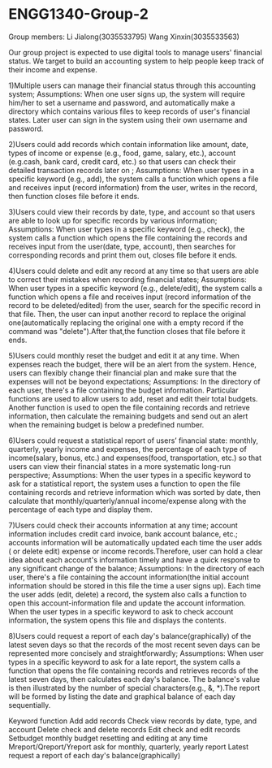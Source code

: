 # ENGG1340-Group-2
Group members:
Li Jialong(3035533795)
Wang Xinxin(3035533563)

Our group project is expected to use digital tools to manage users' financial status. We target to build an accounting system to help people keep track of their income and expense. 

1)Multiple users can manage their financial status through this accounting system;
Assumptions:
When one user signs up, the system will require him/her to set a username and password, and automatically make a directory which contains various files to keep records of user's financial states. Later user can sign in the system using their own username and password. 
   
2)Users could add records which contain information like amount, date, types of income or expense (e.g., food, game, salary, etc.), account (e.g.cash, bank card, credit card, etc.) so that users can check their detailed transaction records later on ; 
Assumptions:
When user types in a specific keyword (e.g., add), the system calls a function which opens a file and receives input (record information) from the user, writes in the record, then function closes file before it ends.

3)Users could view their records by date, type, and account so that users are able to look up for specific records by various information; 
Assumptions:
When user types in a specific keyword (e.g., check), the system calls a function which opens the file containing the records and receives input from the user(date, type, account), then searches for corresponding records and print them out, closes file before it ends.

4)Users could delete and edit any record at any time so that users are able to correct their mistakes when recording financial states;
Assumptions:
When user types in a specific keyword (e.g., delete/edit), the system calls a function which opens a file and receives input (record information of the record to be deleted/edited) from the user, search for the specific record in that file. Then, the user can input another record to replace the original one(automatically replacing the original one with a empty record if the command was "delete").After that,the function closes that file before it ends.

5)Users could monthly reset the budget and edit it at any time. When expenses reach the budget, there will be an alert from the system. Hence, users can flexibly change their financial plan and make sure that the expenses will not be beyond expectations;
Assumptions:
In the directory of each user, there's a file containing the budget information. Particular functions are used to allow users to add, reset and edit their total budgets. Another function is used to open the file containing records and retrieve information, then calculate the remaining budgets and send out an alert when the remaining budget is below a predefined number.  

6)Users could request a statistical report of users’ financial state: monthly, quarterly, yearly income and expenses, the percentage of each type of income(salary, bonus, etc.) and expenses(food, transportation, etc.) so that users can view their financial states in a more systematic long-run perspective;
Assumptions:
When the user types in a specific keyword to ask for a statistical report, the system uses a function to open the file containing records and retrieve information which was sorted by date, then calculate that monthly/quarterly/annual income/expense along with the percentage of each type and display them.  

7)Users could check their accounts information at any time; account information includes credit card invoice, bank account balance, etc.; accounts information will be automatically updated each time the user adds ( or delete edit) expense or income records.Therefore, user can hold a clear idea about each account's information timely and have a quick response to any significant change of the balance;
Assumptions:
In the directory of each user, there's a file containing the account information(the initial account information should be stored in this file the time a user signs up). Each time the user adds (edit, delete) a record, the system also calls a function to open this account-information file and update the account information. When the user types in a specific keyword to ask to check account information, the system opens this file and displays the contents.  

8)Users could request a report of each day's balance(graphically) of the latest seven days so that the records of the most recent seven days can be represented more concisely and straightforwardly;
Assumptions:
When user types in a specific keyword to ask for a late report, the system calls a function that opens the file containing records and retrieves records of the latest seven days, then calculates each day's balance. The balance's value is then illustrated by the number of special characters(e.g., &, *).The report will be formed by listing the date and graphical balance of each day sequentially.
 
Keyword					    function 
Add						    add records
Check				 	       view records by date, type, and account 
Delete					    check and delete records
Edit						    check and edit records
Setbudget				    monthly budget resetting and editing at any time
Mreport/Qreport/Yreport  ask for monthly, quarterly, yearly report
Latest 					    request a report of each day's balance(graphically)



